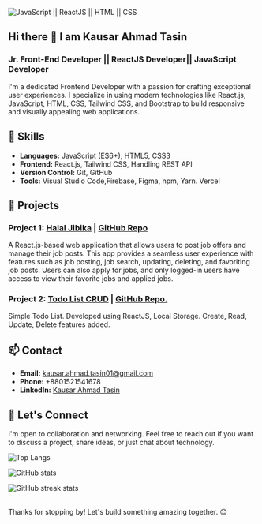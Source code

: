 ![JavaScript || ReactJS || HTML || CSS](https://i.ibb.co/YR5QDkH/1.png)
## Hi there 👋 I am Kausar Ahmad Tasin
### Jr. Front-End Developer || ReactJS Developer|| JavaScript Developer

I'm a dedicated Frontend Developer with a passion for crafting exceptional user experiences. I specialize in using modern technologies like React.js, JavaScript, HTML, CSS, Tailwind CSS, and Bootstrap to build responsive and visually appealing web applications.



## 💼 Skills

- **Languages:** JavaScript (ES6+), HTML5, CSS3
- **Frontend:** React.js, Tailwind CSS, Handling REST API
- **Version Control:** Git, GitHub
- **Tools:** Visual Studio Code,Firebase, Figma, npm, Yarn. Vercel

## 🚀 Projects

### Project 1: [Halal Jibika](https://halal-jibika-xi.vercel.app/) | [GitHub Repo](https://github.com/KausarAhmadTasin/halal-jibika/tree/main)
A React.js-based web application that allows users to post job offers and manage their job posts. This app provides a seamless user experience with features such as job posting, job search, updating, deleting, and favoriting job posts. Users can also apply for jobs, and only logged-in users have access to view their favorite jobs and applied jobs.

### Project 2: [Todo List CRUD](https://task-management-use-reducer.vercel.app/) | [GitHub Repo.](https://github.com/KausarAhmadTasin/task-management-crud)
Simple Todo List. Developed using ReactJS, Local Storage. Create, Read, Update, Delete features added. 



<!---## 🌱 Currently Learning

I'm always eager to learn and stay updated with the latest technologies. Currently, I'm focusing on improving my skills in Redux, NEXT.js.-->

## 📫 Contact

- **Email:** kausar.ahmad.tasin01@gmail.com
- **Phone:** +8801521541678
- **LinkedIn:** [Kausar Ahmad Tasin](https://www.linkedin.com/in/kausar-ahmad-tasin/)
<!--- **Portfolio:** [Portfolio Website]()-->



## 🤝 Let's Connect

I'm open to collaboration and networking. Feel free to reach out if you want to discuss a project, share ideas, or just chat about technology.



<!--## 🎯 Goals for the Future

I'm committed to enhancing my skills and contributing to meaningful projects. My goal is to [mention your long-term career or project goals].
- 🔭 I’m currently working on Frond-End web development
- 🌱 I’m currently learning NEXT.js
- 👯 I’m looking to collaborate on ...
- 🤔 I’m looking for help with ...
- 💬 Ask me about ...
- ⚡ Fun fact: ...-->


![Top Langs](https://github-readme-stats.vercel.app/api/top-langs/?username=KausarAhmadTasin)

![GitHub stats](https://github-readme-stats.vercel.app/api?username=KausarAhmadTasin&show_icons=true&count_private=true) 

![GitHub streak stats](https://github-readme-streak-stats.herokuapp.com/?user=KausarAhmadTasin) 

<br />
Thanks for stopping by! Let's build something amazing together. 😊
<!--
**KausarAhmadTasin/KausarAhmadTasin** is a ✨ _special_ ✨ repository because its `README.md` (this file) appears on your GitHub profile.

Here are some ideas to get you started:

- 🔭 I’m currently working on ...
- 🌱 I’m currently learning ...
- 👯 I’m looking to collaborate on ...
- 🤔 I’m looking for help with ...
- 💬 Ask me about ...
- 📫 How to reach me: ...
- 😄 Pronouns: ...
- ⚡ Fun fact: ...
-->
